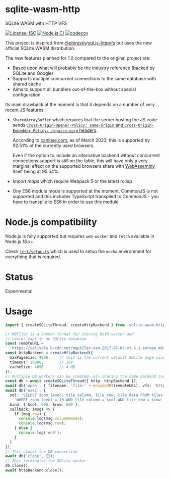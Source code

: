 # sqlite-wasm-http

SQLite WASM with HTTP VFS

[![License: ISC](https://img.shields.io/github/license/mmomtchev/sqlite-wasm-http)](https://github.com/mmomtchev/sqlite-wasm-http/blob/main/LICENSE)
[![Node.js CI](https://github.com/mmomtchev/sqlite-wasm-http/actions/workflows/node.js.yml/badge.svg)](https://github.com/mmomtchev/sqlite-wasm-http/actions/workflows/node.js.yml)
[![codecov](https://codecov.io/gh/mmomtchev/sqlite-wasm-http/branch/main/graph/badge.svg?token=SLQOP9XTEV)](https://codecov.io/gh/mmomtchev/sqlite-wasm-http)


This project is inspired from [@phiresky](https://github.com/phiresky/)/[sql.js-httpvfs](https://github.com/phiresky/sql.js-httpvfs) but uses the new official SQLite WASM distribution.

The new features planned for 1.0 compared to the original project are:
* Based upon what will probably be the industry reference (backed by SQLite and Google)
* Supports multiple concurrent connections to the same database with shared cache
* Aims to support all bundlers out-of-the-box without special configuration

Its main drawback at the moment is that it depends on a number of very recent JS features:
* `SharedArrayBuffer` which requires that the server hosting the JS code sends [`Cross-Origin-Opener-Policy: same-origin` and `Cross-Origin-Embedder-Policy: require-corp` headers](https://web.dev/coop-coep/).

  According to [caniuse.com](https://caniuse.com/sharedarraybuffer), as of March 2023, this is supported by 92.51% of the currently used browsers.

  Even if the option to include an alternative backend without concurrent connections support is still on the table, this will have only a very marginal effect on the supported browsers share with [WebAssembly](https://caniuse.com/wasm) itself being at 95.54%.

* *Import maps* which require Webpack 5 or the latest rollup

* Ony ES6 module mode is supported at the moment, CommonJS is not supported and this includes TypeScript transpiled to CommonJS - you have to transpile to ES6 in order to use this module

# Node.js compatibility

Node.js is fully supported but requires `web-worker` and `fetch` available in Node.js 18.x+.

Check [`test/setup.ts`](https://github.com/mmomtchev/sqlite-wasm-http/blob/main/test/setup.ts) which is used to setup the `mocha` environment for everything that is required.

# Status

Experimental

# Usage

```typescript
import { createSQLiteThread, createHttpBackend } from 'sqlite-wasm-http';

// MBTiles is a common format for storing both vector and
// raster maps in an SQLite database
const remoteURL = 
  'https://velivole.b-cdn.net/maptiler-osm-2017-07-03-v3.6.1-europe.mbtiles';
const httpBackend = createHttpBackend({
  maxPageSize: 4096,    // this is the current default SQLite page size
  timeout: 10000,       // 10s
  cacheSize: 4096       // 4 MB
});
// Multiple DB workers can be created, all sharing the same backend cache
const db = await createSQLiteThread({ http: httpBackend });
await db('open', { filename: 'file:' + encodeURI(remoteURL), vfs: 'http' });
await db('exec', {
  sql: 'SELECT zoom_level, tile_column, tile_row, tile_data FROM tiles ' +
    'WHERE zoom_level = 10 AND tile_column = $col AND tile_row = $row',
  bind: { $col: 600, $row: 600 },
  callback: (msg) => {
    if (msg.row) {
      console.log(msg.columnNames);
      console.log(msg.row);
    } else {
      console.log('end');
    }
  }
});
// This closes the DB connection
await db('close', {});
// This terminates the SQLite worker
db.close();
await httpBackend.close();
```
